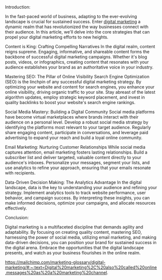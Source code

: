 Introduction:

In the fast-paced world of business, adapting to the ever-evolving landscape is crucial for sustained success. Enter [digital marketing]([url](https://mailchimp.com/marketing-glossary/digital-marketing/#:~:text=Digital%20marketing%2C%20also%20called%20online,messages%20as%20a%20marketing%20channel.)) a dynamic realm that has revolutionized the way businesses connect with their audience. In this article, we'll delve into the core strategies that can propel your digital marketing efforts to new heights.

Content is King: Crafting Compelling Narratives
In the digital realm, content reigns supreme. Engaging, informative, and shareable content forms the backbone of successful digital marketing campaigns. Whether it's blog posts, videos, or infographics, creating content that resonates with your audience establishes your brand as an authoritative voice in your industry.

Mastering SEO: The Pillar of Online Visibility
Search Engine Optimization (SEO) is the linchpin of any successful digital marketing strategy. By optimizing your website and content for search engines, you enhance your online visibility, driving organic traffic to your site. Stay abreast of the latest algorithm updates, employ strategic keyword placement, and invest in quality backlinks to boost your website's search engine rankings.

Social Media Mastery: Building a Digital Community
Social media platforms have become virtual marketplaces where brands interact with their audience on a personal level. Develop a robust social media strategy by identifying the platforms most relevant to your target audience. Regularly share engaging content, participate in conversations, and leverage paid advertising to expand your reach and build a loyal online community.

Email Marketing: Nurturing Customer Relationships
While social media captures attention, email marketing fosters lasting relationships. Build a subscriber list and deliver targeted, valuable content directly to your audience's inboxes. Personalize your messages, segment your lists, and use analytics to refine your approach, ensuring that your emails resonate with recipients.

Data-Driven Decision Making: The Analytics Advantage
In the digital landscape, data is the key to understanding your audience and refining your strategy. Implement analytics tools to track website performance, user behavior, 
and campaign success. By interpreting these insights, you can make informed decisions, optimize your campaigns, and allocate resources effectively.

Conclusion:

Digital marketing is a multifaceted discipline that demands agility and adaptability. By focusing on creating quality content, mastering SEO, harnessing the power of social media, utilizing email marketing, and making data-driven decisions, you can position your brand for sustained success in the digital arena. Embrace the opportunities that the digital landscape presents, and watch as your business flourishes in the online realm.

https://mailchimp.com/marketing-glossary/digital-marketing/#:~:text=Digital%20marketing%2C%20also%20called%20online,messages%20as%20a%20marketing%20channel.
